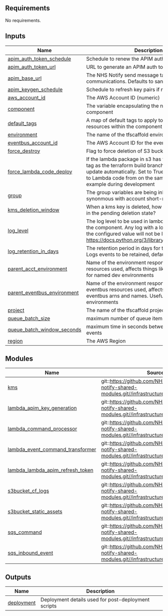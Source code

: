 <!-- BEGIN_TF_DOCS -->
<!-- markdownlint-disable -->
<!-- vale off -->

## Requirements

No requirements.
## Inputs

| Name | Description | Type | Default | Required |
|------|-------------|------|---------|:--------:|
| <a name="input_apim_auth_token_schedule"></a> [apim\_auth\_token\_schedule](#input\_apim\_auth\_token\_schedule) | Schedule to renew the APIM auth token | `string` | `"rate(9 minutes)"` | no |
| <a name="input_apim_auth_token_url"></a> [apim\_auth\_token\_url](#input\_apim\_auth\_token\_url) | URL to generate an APIM auth token | `string` | `"https://int.api.service.nhs.uk/oauth2/token"` | no |
| <a name="input_apim_base_url"></a> [apim\_base\_url](#input\_apim\_base\_url) | The NHS Notify send message target for nudge communications. Defaults to sandbox | `string` | `"https://sandbox.api.service.nhs.uk"` | no |
| <a name="input_apim_keygen_schedule"></a> [apim\_keygen\_schedule](#input\_apim\_keygen\_schedule) | Schedule to refresh key pairs if necessary | `string` | `"cron(0 14 * * ? *)"` | no |
| <a name="input_aws_account_id"></a> [aws\_account\_id](#input\_aws\_account\_id) | The AWS Account ID (numeric) | `string` | n/a | yes |
| <a name="input_component"></a> [component](#input\_component) | The variable encapsulating the name of this component | `string` | `"nudge"` | no |
| <a name="input_default_tags"></a> [default\_tags](#input\_default\_tags) | A map of default tags to apply to all taggable resources within the component | `map(string)` | `{}` | no |
| <a name="input_environment"></a> [environment](#input\_environment) | The name of the tfscaffold environment | `string` | n/a | yes |
| <a name="input_eventbus_account_id"></a> [eventbus\_account\_id](#input\_eventbus\_account\_id) | The AWS Account ID for the event bus | `string` | n/a | yes |
| <a name="input_force_destroy"></a> [force\_destroy](#input\_force\_destroy) | Flag to force deletion of S3 buckets | `bool` | `false` | no |
| <a name="input_force_lambda_code_deploy"></a> [force\_lambda\_code\_deploy](#input\_force\_lambda\_code\_deploy) | If the lambda package in s3 has the same commit id tag as the terraform build branch, the lambda will not update automatically. Set to True if making changes to Lambda code from on the same commit for example during development | `bool` | `false` | no |
| <a name="input_group"></a> [group](#input\_group) | The group variables are being inherited from (often synonmous with account short-name) | `string` | n/a | yes |
| <a name="input_kms_deletion_window"></a> [kms\_deletion\_window](#input\_kms\_deletion\_window) | When a kms key is deleted, how long should it wait in the pending deletion state? | `string` | `"30"` | no |
| <a name="input_log_level"></a> [log\_level](#input\_log\_level) | The log level to be used in lambda functions within the component. Any log with a lower severity than the configured value will not be logged: https://docs.python.org/3/library/logging.html#levels | `string` | `"INFO"` | no |
| <a name="input_log_retention_in_days"></a> [log\_retention\_in\_days](#input\_log\_retention\_in\_days) | The retention period in days for the Cloudwatch Logs events to be retained, default of 0 is indefinite | `number` | `0` | no |
| <a name="input_parent_acct_environment"></a> [parent\_acct\_environment](#input\_parent\_acct\_environment) | Name of the environment responsible for the acct resources used, affects things like DNS zone. Useful for named dev environments | `string` | `"main"` | no |
| <a name="input_parent_eventbus_environment"></a> [parent\_eventbus\_environment](#input\_parent\_eventbus\_environment) | Name of the environment responsible for the eventbus resources used, affects things like eventbus arns and names. Useful for named dev environments | `string` | `"main"` | no |
| <a name="input_project"></a> [project](#input\_project) | The name of the tfscaffold project | `string` | n/a | yes |
| <a name="input_queue_batch_size"></a> [queue\_batch\_size](#input\_queue\_batch\_size) | maximum number of queue items to process | `number` | `10` | no |
| <a name="input_queue_batch_window_seconds"></a> [queue\_batch\_window\_seconds](#input\_queue\_batch\_window\_seconds) | maximum time in seconds between processing events | `number` | `10` | no |
| <a name="input_region"></a> [region](#input\_region) | The AWS Region | `string` | n/a | yes |
## Modules

| Name | Source | Version |
|------|--------|---------|
| <a name="module_kms"></a> [kms](#module\_kms) | git::https://github.com/NHSDigital/nhs-notify-shared-modules.git//infrastructure/modules/kms | v2.0.10 |
| <a name="module_lambda_apim_key_generation"></a> [lambda\_apim\_key\_generation](#module\_lambda\_apim\_key\_generation) | git::https://github.com/NHSDigital/nhs-notify-shared-modules.git//infrastructure/modules/lambda | v2.0.10 |
| <a name="module_lambda_command_processor"></a> [lambda\_command\_processor](#module\_lambda\_command\_processor) | git::https://github.com/NHSDigital/nhs-notify-shared-modules.git//infrastructure/modules/lambda | v2.0.10 |
| <a name="module_lambda_event_command_transformer"></a> [lambda\_event\_command\_transformer](#module\_lambda\_event\_command\_transformer) | git::https://github.com/NHSDigital/nhs-notify-shared-modules.git//infrastructure/modules/lambda | v2.0.10 |
| <a name="module_lambda_lambda_apim_refresh_token"></a> [lambda\_lambda\_apim\_refresh\_token](#module\_lambda\_lambda\_apim\_refresh\_token) | git::https://github.com/NHSDigital/nhs-notify-shared-modules.git//infrastructure/modules/lambda | v2.0.10 |
| <a name="module_s3bucket_cf_logs"></a> [s3bucket\_cf\_logs](#module\_s3bucket\_cf\_logs) | git::https://github.com/NHSDigital/nhs-notify-shared-modules.git//infrastructure/modules/s3bucket | v1.0.9 |
| <a name="module_s3bucket_static_assets"></a> [s3bucket\_static\_assets](#module\_s3bucket\_static\_assets) | git::https://github.com/NHSDigital/nhs-notify-shared-modules.git//infrastructure/modules/s3bucket | v1.0.9 |
| <a name="module_sqs_command"></a> [sqs\_command](#module\_sqs\_command) | git::https://github.com/NHSDigital/nhs-notify-shared-modules.git//infrastructure/modules/sqs | v2.0.10 |
| <a name="module_sqs_inbound_event"></a> [sqs\_inbound\_event](#module\_sqs\_inbound\_event) | git::https://github.com/NHSDigital/nhs-notify-shared-modules.git//infrastructure/modules/sqs | v2.0.10 |
## Outputs

| Name | Description |
|------|-------------|
| <a name="output_deployment"></a> [deployment](#output\_deployment) | Deployment details used for post-deployment scripts |
<!-- vale on -->
<!-- markdownlint-enable -->
<!-- END_TF_DOCS -->
